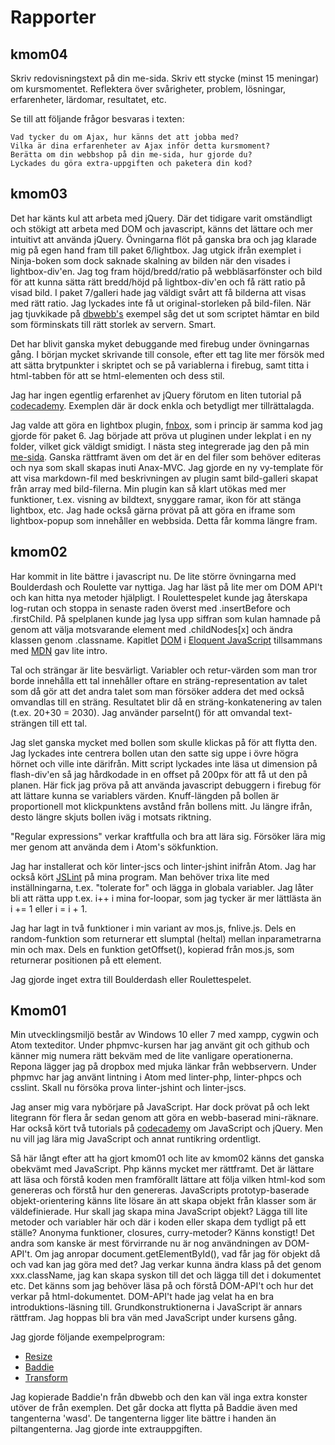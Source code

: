 # Rapporter

## kmom04

Skriv redovisningstext på din me-sida. Skriv ett stycke (minst 15 meningar) om kursmomentet. Reflektera över svårigheter, problem, lösningar, erfarenheter, lärdomar, resultatet, etc.

Se till att följande frågor besvaras i texten:

    Vad tycker du om Ajax, hur känns det att jobba med?
    Vilka är dina erfarenheter av Ajax inför detta kursmoment?
    Berätta om din webbshop på din me-sida, hur gjorde du?
    Lyckades du göra extra-uppgiften och paketera din kod?

## kmom03

Det har känts kul att arbeta med jQuery. Där det tidigare varit omständligt och stökigt att arbeta med DOM och javascript, känns det lättare och mer intuitivt att använda jQuery. Övningarna flöt på ganska bra och jag klarade mig på egen hand fram till paket 6/lightbox. Jag utgick ifrån exemplet i Ninja-boken som dock saknade skalning av bilden när den visades i lightbox-div'en. Jag tog fram höjd/bredd/ratio på webbläsarfönster och bild för att kunna sätta rätt bredd/höjd på lightbox-div'en och få rätt ratio på visad bild. I paket 7/galleri hade jag väldigt svårt att få bilderna att visas med rätt ratio. Jag lyckades inte få ut original-storleken på bild-filen. När jag tjuvkikade på [dbwebb's](http://dbwebb.se/javascript/lekplats/nine-small-examples-to-get-started-with-jquery/) exempel såg det ut som scriptet hämtar en bild som förminskats till rätt storlek av servern. Smart.

Det har blivit ganska myket debuggande med firebug under övningarnas gång. I början mycket skrivande till console, efter ett tag lite mer försök med att sätta brytpunkter i skriptet och se på variablerna i firebug, samt titta i html-tabben för att se html-elementen och dess stil.

Jag har ingen egentlig erfarenhet av jQuery förutom en liten tutorial på  [codecademy](https://www.codecademy.com/). Exemplen där är dock enkla och betydligt mer tillrättalagda.

Jag valde att göra en lightbox plugin, [fnbox](https://github.com/fnlive/fnbox), som i princip är samma kod jag gjorde för paket 6. Jag började att pröva ut pluginen under lekplat i en ny folder, vilket gick väldigt smidigt. I nästa steg integrerade jag den på min [me-sida](http://www.student.bth.se/~frnf15/dbwebb-kurser/javascript/me/kmom03/Anax-MVC/webroot/lightbox). Ganska rättframt även om det är en del filer som behöver editeras och nya som skall skapas inuti Anax-MVC. Jag gjorde en ny vy-template för att visa markdown-fil med beskrivningen av plugin samt bild-galleri skapat från array med bild-filerna. Min plugin kan så klart utökas med mer funktioner, t.ex. visning av bildtext, snyggare ramar, ikon för att stänga lightbox, etc. Jag hade också gärna prövat på att göra en iframe som lightbox-popup som innehåller en webbsida. Detta får komma längre fram.

## kmom02

Har kommit in lite bättre i javascript nu. De lite större övningarna med Boulderdash och Roulette var nyttiga. Jag har läst på lite mer om DOM API't och kan hitta nya metoder hjälpligt. I Roulettespelet kunde jag återskapa log-rutan och stoppa in senaste raden överst med .insertBefore och .firstChild. På spelplanen kunde jag lysa upp siffran som kulan hamnade på genom att välja motsvarande element med .childNodes[x] och ändra klassen genom .classname. Kapitlet [DOM](http://eloquentjavascript.net/13_dom.html) i [Eloquent JavaScript](http://eloquentjavascript.net/) tillsammans med [MDN](https://developer.mozilla.org/en-US/docs/Web/API/Document_Object_Model) gav lite intro.

Tal och strängar är lite besvärligt. Variabler och retur-värden som man tror borde innehålla ett tal innehåller oftare en sträng-representation av talet som då gör att det andra talet som man försöker addera det med också omvandlas till en sträng. Resultatet blir då en sträng-konkatenering av talen (t.ex. 20+30 = 2030). Jag använder parseInt() för att omvandal text-strängen till ett tal.

Jag slet ganska mycket med bollen som skulle klickas på för att flytta den. Jag lyckades inte centrera bollen utan den satte sig uppe i övre högra hörnet och ville inte därifrån. Mitt script lyckades inte läsa ut dimension på flash-div'en så jag hårdkodade in en offset på 200px för att få ut den på planen. Här fick jag pröva på att använda javascript debuggern i firebug för att lättare kunna se variablers värden. Knuff-längden på bollen är proportionell mot klickpunktens avstånd från bollens mitt. Ju längre ifrån, desto längre skjuts bollen iväg i motsats riktning.

"Regular expressions" verkar kraftfulla och bra att lära sig. Försöker lära mig mer genom att använda dem i Atom's sökfunktion.

Jag har installerat och kör linter-jscs och linter-jshint inifrån Atom. Jag har också kört [JSLint](http://jslint.com/) på mina program. Man behöver trixa lite med inställningarna, t.ex. "tolerate for" och lägga in globala variabler. Jag låter bli att rätta upp t.ex. i++ i mina for-loopar, som jag tycker är mer lättlästa än i += 1 eller i = i + 1.

Jag har lagt in två funktioner i min variant av mos.js, fnlive.js. Dels en random-funktion som returnerar ett slumptal (heltal) mellan inparametrarna min och max. Dels en funktion getOffset(), kopierad från mos.js, som returnerar positionen på ett element.

Jag gjorde inget extra till Boulderdash eller Roulettespelet.

## Kmom01

Min utvecklingsmiljö består av Windows 10 eller 7 med xampp, cygwin och Atom texteditor. Under phpmvc-kursen har jag använt git och github och känner mig numera rätt bekväm med de lite vanligare operationerna. Repona lägger jag på dropbox med mjuka länkar från webbservern. Under phpmvc har jag  använt lintning i Atom med linter-php, linter-phpcs och csslint. Skall nu försöka prova linter-jshint och linter-jscs.

Jag anser mig vara nybörjare på JavaScript. Har dock prövat på och lekt litegrann för flera år sedan genom att göra en webb-baserad mini-räknare. Har också kört två tutorials på [codecademy](https://www.codecademy.com/) om JavaScript och jQuery. Men nu vill jag lära mig JavaScript och annat runtikring ordentligt.

Så här långt efter att ha gjort kmom01 och lite av kmom02 känns det ganska obekvämt med JavaScript. Php känns mycket mer rättframt. Det är lättare att läsa och förstå koden men framförallt lättare att följa vilken html-kod som genereras och förstå hur den genereras. JavaScripts prototyp-baserade objekt-orientering känns lite lösare än att skapa objekt från klasser som är väldefinierade. Hur skall jag skapa mina JavaScript objekt? Lägga till lite metoder och variabler här och där i koden eller skapa dem tydligt på ett ställe? Anonyma funktioner, closures, curry-metoder? Känns konstigt! Det andra som kanske är mest förvirrande nu är nog användningen av DOM-API't. Om jag anropar document.getElementById(), vad får jag för objekt då och vad kan jag göra med det? Jag verkar kunna ändra klass på det genom xxx.className, jag kan skapa syskon till det och lägga till det i dokumentet etc. Det känns som jag behöver läsa på och förstå DOM-API't och hur det verkar på html-dokumentet. DOM-API't hade jag velat ha en bra introduktions-läsning till. Grundkonstruktionerna i JavaScript är annars rättfram. Jag hoppas bli bra vän med JavaScript under kursens gång.

Jag gjorde följande exempelprogram:

* [Resize](http://www.student.bth.se/~frnf15/dbwebb-kurser/javascript/me/kmom01/lekplats/resize/)
* [Baddie](http://www.student.bth.se/~frnf15/dbwebb-kurser/javascript/me/kmom01/lekplats/baddie/)
* [Transform](http://www.student.bth.se/~frnf15/dbwebb-kurser/javascript/me/kmom01/lekplats/transform/)

Jag kopierade Baddie'n från dbwebb och den kan väl inga extra konster utöver de från exemplen. Det går docka att flytta på Baddie även med tangenterna 'wasd'. De tangenterna ligger lite bättre i handen än piltangenterna. Jag gjorde inte extrauppgiften.
